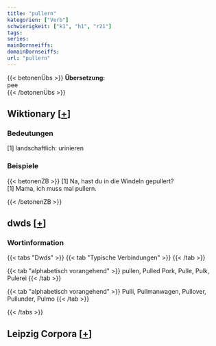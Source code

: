 ```yaml
---
title: "pullern"
kategorien: ["Verb"]
schwierigkeit: ["k1", "h1", "r21"]
tags:
series:
mainDornseiffs:
domainDornseiffs:
url: "pullern"
---
```


{{< betonenÜbs >}}
**Übersetzung:**  
pee  
{{< /betonenÜbs >}}

## Wiktionary [[+](https://de.wiktionary.org/wiki/pullern)]

### Bedeutungen
[1] landschaftlich: urinieren  

### Beispiele
{{< betonenZB >}}
[1] Na, hast du in die Windeln gepullert?  
[1] Mama, ich muss mal pullern.  

{{< /betonenZB >}}


## dwds [[+](https://www.dwds.de/wb/pullern)]

### Wortinformation
{{< tabs "Dwds" >}}
{{< tab "Typische Verbindungen" >}}
{{< /tab >}}

{{< tab "alphabetisch vorangehend" >}}
pullen, Pulled Pork, Pulle, Pulk, Pulerei
{{< /tab >}}

{{< tab "alphabetisch vorangehend" >}}
Pulli, Pullmanwagen, Pullover, Pullunder, Pulmo
{{< /tab >}}

{{< /tabs >}}

## Leipzig Corpora [[+](https://corpora.uni-leipzig.de/en/res?word=pullern&corpusId=deu_newscrawl-public_2018)]

